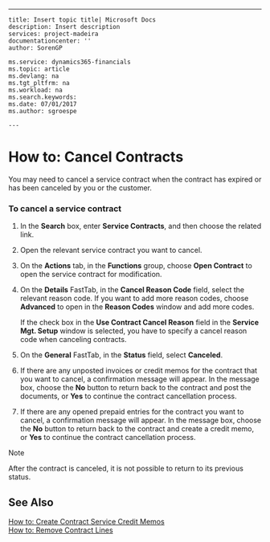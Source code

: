 ---
    title: Insert topic title| Microsoft Docs
    description: Insert description
    services: project-madeira
    documentationcenter: ''
    author: SorenGP

    ms.service: dynamics365-financials
    ms.topic: article
    ms.devlang: na
    ms.tgt_pltfrm: na
    ms.workload: na
    ms.search.keywords:
    ms.date: 07/01/2017
    ms.author: sgroespe

    ---
# How to: Cancel Contracts
You may need to cancel a service contract when the contract has expired or has been canceled by you or the customer.  
  
### To cancel a service contract  
  
1.  In the **Search** box, enter **Service Contracts**, and then choose the related link.  
  
2.  Open the relevant service contract you want to cancel.  
  
3.  On the **Actions** tab, in the **Functions** group, choose **Open Contract** to open the service contract for modification.  
  
4.  On the **Details** FastTab, in the **Cancel Reason Code** field, select the relevant reason code. If you want to add more reason codes, choose **Advanced** to open in the **Reason Codes** window and add more codes.  
  
     If the check box in the **Use Contract Cancel Reason** field in the **Service Mgt. Setup** window is selected, you have to specify a cancel reason code when canceling contracts.  
  
5.  On the **General** FastTab, in the **Status** field, select **Canceled**.  
  
6.  If there are any unposted invoices or credit memos for the contract that you want to cancel, a confirmation message will appear. In the message box, choose the **No** button to return back to the contract and post the documents, or **Yes** to continue the contract cancellation process.  
  
7.  If there are any opened prepaid entries for the contract you want to cancel, a confirmation message will appear. In the message box, choose the **No** button to return back to the contract and create a credit memo, or **Yes** to continue the contract cancellation process.  
  
> [!NOTE]  
>  After the contract is canceled, it is not possible to return to its previous status.  
  
## See Also  
 [How to: Create Contract Service Credit Memos](../FullExperience/how-to-create-contract-service-credit-memos.md)   
 [How to: Remove Contract Lines](../FullExperience/how-to-remove-contract-lines.md)